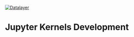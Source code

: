 [![Datalayer](https://assets.datalayer.tech/datalayer-25.svg)](https://datalayer.io)

# Jupyter Kernels Development
